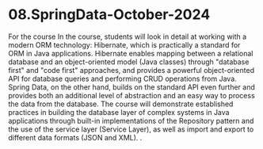 # 08.SpringData-October-2024

For the course
In the course, students will look in detail at working with a modern ORM technology: Hibernate, which is practically a standard for ORM in Java applications. Hibernate enables mapping between a relational database and an object-oriented model (Java classes) through "database first" and "code first" approaches, and provides a powerful object-oriented API for database queries and performing CRUD operations from Java. Spring Data, on the other hand, builds on the standard API even further and provides both an additional level of abstraction and an easy way to process the data from the database. The course will demonstrate established practices in building the database layer of complex systems in Java applications through built-in implementations of the Repository pattern and the use of the service layer (Service Layer), as well as import and export to different data formats (JSON and XML). .